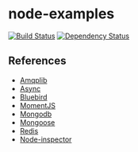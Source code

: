node-examples
=============
[![Build Status](https://img.shields.io/travis/LilMeyer/node-examples/master.svg?style=flat-square)](https://travis-ci.org/LilMeyer/node-examples)
[![Dependency Status](https://img.shields.io/david/LilMeyer/node-examples/master.svg?style=flat-square)](https://david-dm.org/lilmeyer/node-examples)



References
---
- [Amqplib](https://github.com/squaremo/amqp.node)
- [Async](https://github.com/caolan/async)
- [Bluebird](https://github.com/petkaantonov/bluebird)
- [MomentJS](http://momentjs.com/docs/)
- [Mongodb](https://github.com/mongodb/node-mongodb-native)
- [Mongoose](http://mongoosejs.com/)
- [Redis](https://github.com/mranney/node_redis)
- [Node-inspector](https://github.com/node-inspector/node-inspector#how-do-i-debug-mocha-unit-tests)
